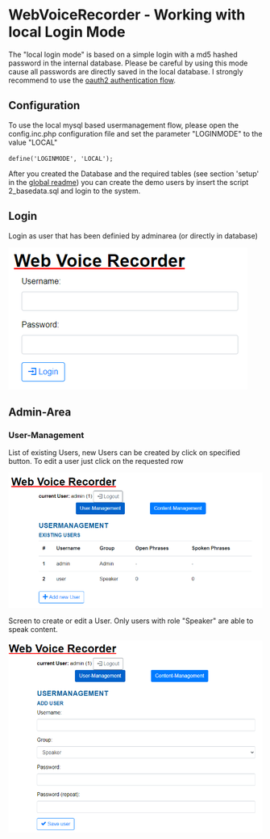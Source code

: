 # WebVoiceRecorder - Working with local Login Mode
The "local login mode" is based on a simple login with a md5 hashed password in the internal database. Please be careful by using this mode cause all passwords are directly saved in the local database. I strongly recommend to use the [oauth2 authentication flow](README_KEYCLOAK.md).

## Configuration
To use the local mysql based usermanagement flow, please open the config.inc.php configuration file and set the parameter "LOGINMODE" to the value "LOCAL"

`define('LOGINMODE', 'LOCAL');`

After you created the Database and the required tables (see section 'setup' in the [global readme](README.md)) you can create the demo users by insert the script 2_basedata.sql and login to the system.

## Login
Login as user that has been definied by adminarea (or directly in database)

![Login Screen](https://github.com/tschiffler/WebVoiceRecorder/raw/main/Documentation/00%20images/screen_login.png "Login Screen")

## Admin-Area

### User-Management
List of existing Users, new Users can be created by click on specified button. To edit a user just click on the requested row

![List of existing Users](https://github.com/tschiffler/WebVoiceRecorder/raw/main/Documentation/00%20images/usermanagement_list.png "List of existing Users")

Screen to create or edit a User. Only users with role "Speaker" are able to speak content.

![Create new User](https://github.com/tschiffler/WebVoiceRecorder/raw/main/Documentation/00%20images/usermanagement_create.png?raw=true "Create new User")

